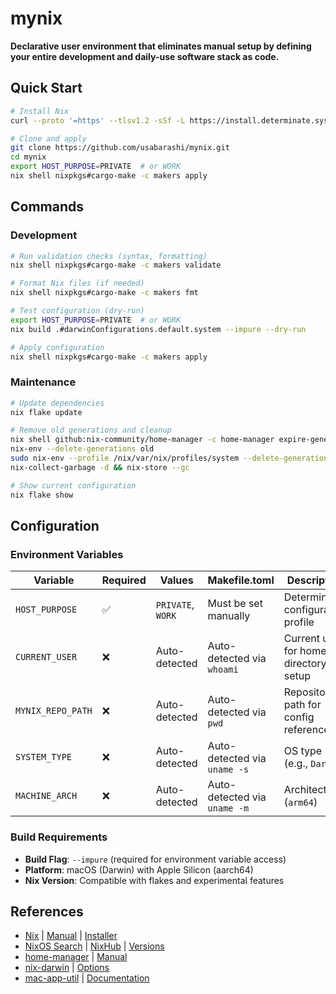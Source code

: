 # mynix

**Declarative user environment that eliminates manual setup by defining your entire development and daily-use software stack as code.**

## Quick Start

```bash
# Install Nix
curl --proto '=https' --tlsv1.2 -sSf -L https://install.determinate.systems/nix | sh -s -- install

# Clone and apply
git clone https://github.com/usabarashi/mynix.git
cd mynix
export HOST_PURPOSE=PRIVATE  # or WORK
nix shell nixpkgs#cargo-make -c makers apply
```

## Commands

### Development
```bash
# Run validation checks (syntax, formatting)
nix shell nixpkgs#cargo-make -c makers validate

# Format Nix files (if needed)
nix shell nixpkgs#cargo-make -c makers fmt

# Test configuration (dry-run)
export HOST_PURPOSE=PRIVATE  # or WORK
nix build .#darwinConfigurations.default.system --impure --dry-run

# Apply configuration
nix shell nixpkgs#cargo-make -c makers apply
```

### Maintenance
```bash
# Update dependencies
nix flake update

# Remove old generations and cleanup
nix shell github:nix-community/home-manager -c home-manager expire-generations now
nix-env --delete-generations old
sudo nix-env --profile /nix/var/nix/profiles/system --delete-generations old
nix-collect-garbage -d && nix-store --gc

# Show current configuration
nix flake show
```

## Configuration

### Environment Variables

| Variable | Required | Values | Makefile.toml | Description |
|----------|----------|--------|---------------|-------------|
| `HOST_PURPOSE` | ✅ | `PRIVATE`, `WORK` | Must be set manually | Determines configuration profile |
| `CURRENT_USER` | ❌ | Auto-detected | Auto-detected via `whoami` | Current user for home directory setup |
| `MYNIX_REPO_PATH` | ❌ | Auto-detected | Auto-detected via `pwd` | Repository path for config references |
| `SYSTEM_TYPE` | ❌ | Auto-detected | Auto-detected via `uname -s` | OS type (e.g., `Darwin`) |
| `MACHINE_ARCH` | ❌ | Auto-detected | Auto-detected via `uname -m` | Architecture (`arm64`) |

### Build Requirements

- **Build Flag**: `--impure` (required for environment variable access)
- **Platform**: macOS (Darwin) with Apple Silicon (aarch64)
- **Nix Version**: Compatible with flakes and experimental features

## References

- [Nix](https://nixos.org/) | [Manual](https://nixos.org/manual/nix/stable/) | [Installer](https://github.com/DeterminateSystems/nix-installer)
- [NixOS Search](https://search.nixos.org/packages) | [NixHub](https://www.nixhub.io/) | [Versions](https://lazamar.co.uk/nix-versions/)
- [home-manager](https://github.com/nix-community/home-manager) | [Manual](https://nix-community.github.io/home-manager/)
- [nix-darwin](https://github.com/LnL7/nix-darwin) | [Options](https://daiderd.com/nix-darwin/manual/)
- [mac-app-util](https://github.com/hraban/mac-app-util) | [Documentation](https://github.com/hraban/mac-app-util/blob/main/README.md)
